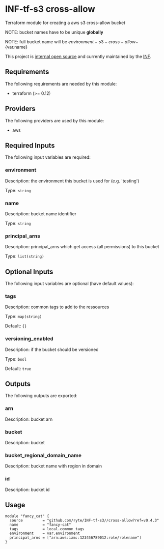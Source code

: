 # INF-tf-s3 cross-allow

Terraform module for creating a aws s3 cross-allow bucket

NOTE: bucket names have to be unique __globally__

NOTE: full bucket name will be ${environment}-s3-cross-allow-${var.name}

This project is [internal open source](https://en.wikipedia.org/wiki/Inner_source)
and currently maintained by the [INF](https://github.com/orgs/ryte/teams/inf).

<!-- BEGINNING OF PRE-COMMIT-TERRAFORM DOCS HOOK -->
## Requirements

The following requirements are needed by this module:

- terraform (>= 0.12)

## Providers

The following providers are used by this module:

- aws

## Required Inputs

The following input variables are required:

### environment

Description: the environment this bucket is used for (e.g. 'testing')

Type: `string`

### name

Description: bucket name identifier

Type: `string`

### principal\_arns

Description: principal\_arns which get access (all permissions) to this bucket

Type: `list(string)`

## Optional Inputs

The following input variables are optional (have default values):

### tags

Description: common tags to add to the ressources

Type: `map(string)`

Default: `{}`

### versioning\_enabled

Description: if the bucket should be versioned

Type: `bool`

Default: `true`

## Outputs

The following outputs are exported:

### arn

Description: bucket arn

### bucket

Description: bucket

### bucket\_regional\_domain\_name

Description: bucket name with region in domain

### id

Description: bucket id

<!-- END OF PRE-COMMIT-TERRAFORM DOCS HOOK -->
## Usage

```hcl
module "fancy_cat" {
  source         = "github.com/ryte/INF-tf-s3//cross-allow?ref=v0.4.3"
  name           = "fancy-cat"
  tags           = local.common_tags
  environment    = var.environment
  principal_arns = ["arn:aws:iam::123456789012:role/rolename"]
}
```
